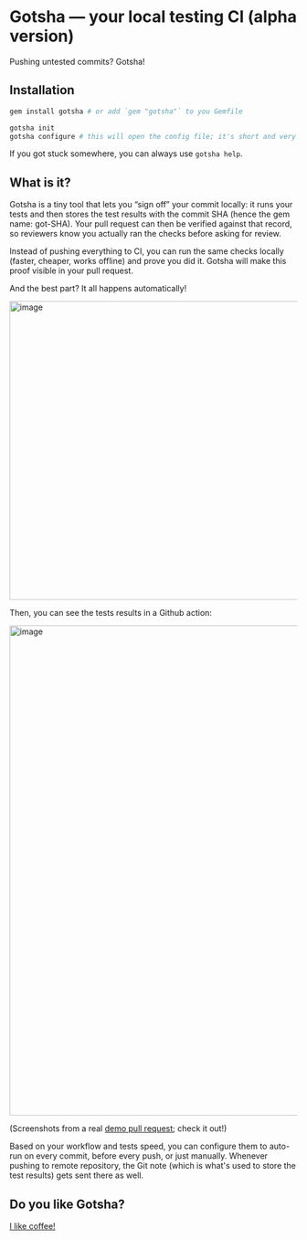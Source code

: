 # Gotsha — your local testing CI (alpha version)
Pushing untested commits? Gotsha!

## Installation
```bash
gem install gotsha # or add `gem "gotsha"` to you Gemfile

gotsha init
gotsha configure # this will open the config file; it's short and very important, so please, read it :-)
```

If you got stuck somewhere, you can always use `gotsha help`.

## What is it?
Gotsha is a tiny tool that lets you “sign off” your commit locally: it runs your tests and then stores the test results with the commit SHA (hence the gem name: got-SHA). Your pull request can then be verified against that record, so reviewers know you actually ran the checks before asking for review.

Instead of pushing everything to CI, you can run the same checks locally (faster, cheaper, works offline) and prove you did it. Gotsha will make this proof visible in your pull request.

And the best part? It all happens automatically!

<img width="664" height="523" alt="image" src="https://github.com/user-attachments/assets/6acb4a69-c405-420e-9a05-9b28df4ea1f0" />

Then, you can see the tests results in a Github action:

<img width="1022" height="858" alt="image" src="https://github.com/user-attachments/assets/cf5d6492-02a0-47ee-81ee-4e34234a7983" />

(Screenshots from a real [demo pull request](https://github.com/melounvitek/gotsha/pull/35); check it out!)

Based on your workflow and tests speed, you can configure them to auto-run on every commit, before every push, or just manually. Whenever pushing to remote repository, the Git note (which is what's used to store the test results) gets sent there as well.

## Do you like Gotsha?
<a href="https://buymeacoffee.com/gotsha">I like coffee!</a>
